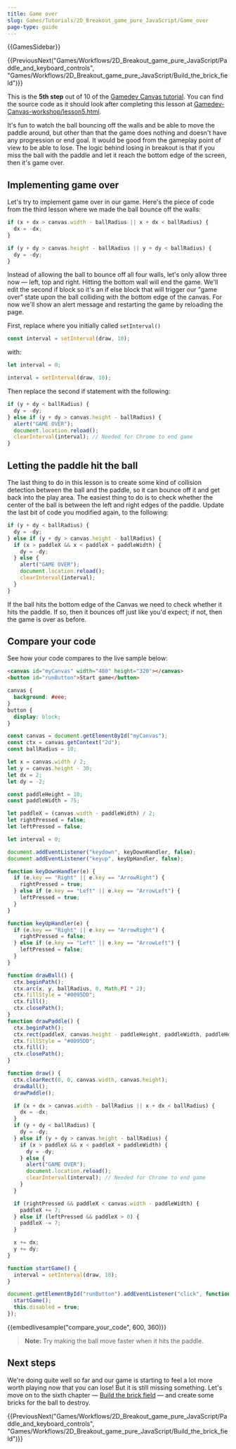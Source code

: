 ```yaml
---
title: Game over
slug: Games/Tutorials/2D_Breakout_game_pure_JavaScript/Game_over
page-type: guide
---
```


{{GamesSidebar}}

{{PreviousNext("Games/Workflows/2D_Breakout_game_pure_JavaScript/Paddle_and_keyboard_controls", "Games/Workflows/2D_Breakout_game_pure_JavaScript/Build_the_brick_field")}}

This is the **5th step** out of 10 of the [Gamedev Canvas tutorial](/en-US/docs/Games/Tutorials/2D_Breakout_game_pure_JavaScript). You can find the source code as it should look after completing this lesson at [Gamedev-Canvas-workshop/lesson5.html](https://github.com/end3r/Gamedev-Canvas-workshop/blob/gh-pages/lesson05.html).

It's fun to watch the ball bouncing off the walls and be able to move the paddle around, but other than that the game does nothing and doesn't have any progression or end goal. It would be good from the gameplay point of view to be able to lose. The logic behind losing in breakout is that if you miss the ball with the paddle and let it reach the bottom edge of the screen, then it's game over.

## Implementing game over

Let's try to implement game over in our game. Here's the piece of code from the third lesson where we made the ball bounce off the walls:

```js
if (x + dx > canvas.width - ballRadius || x + dx < ballRadius) {
  dx = -dx;
}

if (y + dy > canvas.height - ballRadius || y + dy < ballRadius) {
  dy = -dy;
}
```

Instead of allowing the ball to bounce off all four walls, let's only allow three now — left, top and right. Hitting the bottom wall will end the game. We'll edit the second if block so it's an if else block that will trigger our "game over" state upon the ball colliding with the bottom edge of the canvas. For now we'll show an alert message and restarting the game by reloading the page.

First, replace where you initially called `setInterval()`

```js
const interval = setInterval(draw, 10);
```

with:

```js
let interval = 0;
```

```js
interval = setInterval(draw, 10);
```

Then replace the second if statement with the following:

```js
if (y + dy < ballRadius) {
  dy = -dy;
} else if (y + dy > canvas.height - ballRadius) {
  alert("GAME OVER");
  document.location.reload();
  clearInterval(interval); // Needed for Chrome to end game
}
```

## Letting the paddle hit the ball

The last thing to do in this lesson is to create some kind of collision detection between the ball and the paddle, so it can bounce off it and get back into the play area. The easiest thing to do is to check whether the center of the ball is between the left and right edges of the paddle. Update the last bit of code you modified again, to the following:

```js
if (y + dy < ballRadius) {
  dy = -dy;
} else if (y + dy > canvas.height - ballRadius) {
  if (x > paddleX && x < paddleX + paddleWidth) {
    dy = -dy;
  } else {
    alert("GAME OVER");
    document.location.reload();
    clearInterval(interval);
  }
}
```

If the ball hits the bottom edge of the Canvas we need to check whether it hits the paddle. If so, then it bounces off just like you'd expect; if not, then the game is over as before.

## Compare your code

See how your code compares to the live sample below:

```html hidden
<canvas id="myCanvas" width="480" height="320"></canvas>
<button id="runButton">Start game</button>
```

```css hidden
canvas {
  background: #eee;
}
button {
  display: block;
}
```

```js hidden
const canvas = document.getElementById("myCanvas");
const ctx = canvas.getContext("2d");
const ballRadius = 10;

let x = canvas.width / 2;
let y = canvas.height - 30;
let dx = 2;
let dy = -2;

const paddleHeight = 10;
const paddleWidth = 75;

let paddleX = (canvas.width - paddleWidth) / 2;
let rightPressed = false;
let leftPressed = false;

let interval = 0;

document.addEventListener("keydown", keyDownHandler, false);
document.addEventListener("keyup", keyUpHandler, false);

function keyDownHandler(e) {
  if (e.key == "Right" || e.key == "ArrowRight") {
    rightPressed = true;
  } else if (e.key == "Left" || e.key == "ArrowLeft") {
    leftPressed = true;
  }
}

function keyUpHandler(e) {
  if (e.key == "Right" || e.key == "ArrowRight") {
    rightPressed = false;
  } else if (e.key == "Left" || e.key == "ArrowLeft") {
    leftPressed = false;
  }
}

function drawBall() {
  ctx.beginPath();
  ctx.arc(x, y, ballRadius, 0, Math.PI * 2);
  ctx.fillStyle = "#0095DD";
  ctx.fill();
  ctx.closePath();
}
function drawPaddle() {
  ctx.beginPath();
  ctx.rect(paddleX, canvas.height - paddleHeight, paddleWidth, paddleHeight);
  ctx.fillStyle = "#0095DD";
  ctx.fill();
  ctx.closePath();
}

function draw() {
  ctx.clearRect(0, 0, canvas.width, canvas.height);
  drawBall();
  drawPaddle();

  if (x + dx > canvas.width - ballRadius || x + dx < ballRadius) {
    dx = -dx;
  }
  if (y + dy < ballRadius) {
    dy = -dy;
  } else if (y + dy > canvas.height - ballRadius) {
    if (x > paddleX && x < paddleX + paddleWidth) {
      dy = -dy;
    } else {
      alert("GAME OVER");
      document.location.reload();
      clearInterval(interval); // Needed for Chrome to end game
    }
  }

  if (rightPressed && paddleX < canvas.width - paddleWidth) {
    paddleX += 7;
  } else if (leftPressed && paddleX > 0) {
    paddleX -= 7;
  }

  x += dx;
  y += dy;
}

function startGame() {
  interval = setInterval(draw, 10);
}

document.getElementById("runButton").addEventListener("click", function () {
  startGame();
  this.disabled = true;
});
```

{{embedlivesample("compare_your_code", 600, 360)}}

> **Note:** Try making the ball move faster when it hits the paddle.

## Next steps

We're doing quite well so far and our game is starting to feel a lot more worth playing now that you can lose! But it is still missing something. Let's move on to the sixth chapter — [Build the brick field](/en-US/docs/Games/Tutorials/2D_Breakout_game_pure_JavaScript/Build_the_brick_field) — and create some bricks for the ball to destroy.

{{PreviousNext("Games/Workflows/2D_Breakout_game_pure_JavaScript/Paddle_and_keyboard_controls", "Games/Workflows/2D_Breakout_game_pure_JavaScript/Build_the_brick_field")}}
